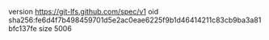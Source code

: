 version https://git-lfs.github.com/spec/v1
oid sha256:fe6d4f7b498459701d5e2ac0eae6225f9b1d46414211c83cb9ba3a81bfc137fe
size 5006

